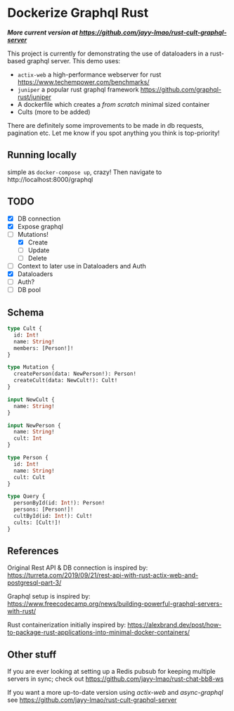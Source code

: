 # Dockerize Graphql Rust

***More current version at https://github.com/jayy-lmao/rust-cult-graphql-server***

This project is currently for demonstrating the use of dataloaders in a rust-based graphql server.
This demo uses:

- `actix-web` a high-performance webserver for rust https://www.techempower.com/benchmarks/
- `juniper` a popular rust graphql framework https://github.com/graphql-rust/juniper
- A dockerfile which creates a _from scratch_ minimal sized container
- Cults (more to be added)


There are definitely some improvements to be made in db requests, pagination etc. Let me know if you spot anything you think is top-priority!

## Running locally

simple as `docker-compose up`, crazy!
Then navigate to http://localhost:8000/graphql

## TODO

- [x] DB connection
- [x] Expose graphql
- [ ] Mutations!
  - [x] Create
  - [ ] Update
  - [ ] Delete
- [ ] Context to later use in Dataloaders and Auth
- [x] Dataloaders
- [ ] Auth?
- [ ] DB pool

## Schema

```graphql
type Cult {
  id: Int!
  name: String!
  members: [Person!]!
}

type Mutation {
  createPerson(data: NewPerson!): Person!
  createCult(data: NewCult!): Cult!
}

input NewCult {
  name: String!
}

input NewPerson {
  name: String!
  cult: Int
}

type Person {
  id: Int!
  name: String!
  cult: Cult
}

type Query {
  personById(id: Int!): Person!
  persons: [Person!]!
  cultById(id: Int!): Cult!
  cults: [Cult!]!
}
```

## References

Original Rest API & DB connection is inspired by:
https://turreta.com/2019/09/21/rest-api-with-rust-actix-web-and-postgresql-part-3/

Graphql setup is inspired by:
https://www.freecodecamp.org/news/building-powerful-graphql-servers-with-rust/

Rust containerization initially inspired by:
https://alexbrand.dev/post/how-to-package-rust-applications-into-minimal-docker-containers/

## Other stuff

If you are ever looking at setting up a Redis pubsub for keeping multiple servers in sync; check out https://github.com/jayy-lmao/rust-chat-bb8-ws

If you want a more up-to-date version using *actix-web* and *async-graphql* see https://github.com/jayy-lmao/rust-cult-graphql-server
